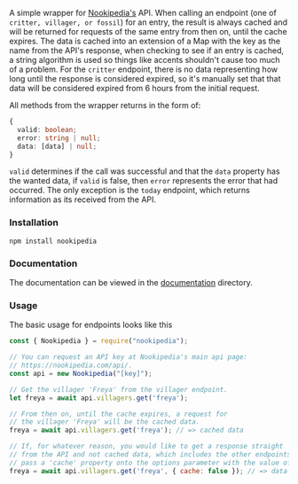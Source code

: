 A simple wrapper for [Nookipedia's](https://nookipedia.com) API. When calling an endpoint (one of `critter, villager, or fossil`) for an entry, the result is always cached and will be returned for requests of the same entry from then on, until the cache expires. The data is cached into an extension of a Map with the key as the name from the API's response, when checking to see if an entry is cached, a string algorithm is used so things like accents shouldn't cause too much of a problem. For the `critter` endpoint, there is no data representing how long until the response is considered expired, so it's manually set that that data will be considered expired from 6 hours from the initial request.

All methods from the wrapper returns in the form of:

```typescript
{
  valid: boolean;
  error: string | null;
  data: [data] | null;
}
```
`valid` determines if the call was successful and that the `data` property has the wanted data, if `valid` is false, then `error` represents the error that had occurred. The only exception is the `today` endpoint, which returns information as its received from the API.


### Installation

`npm install nookipedia`


### Documentation

The documentation can be viewed in the [documentation](./docs/globals.md) directory.


### Usage

The basic usage for endpoints looks like this

```javascript
const { Nookipedia } = require("nookipedia");

// You can request an API key at Nookipedia's main api page:
// https://nookipedia.com/api/.
const api = new Nookipedia("[key]");

// Get the villager 'Freya' from the villager endpoint.
let freya = await api.villagers.get('freya');

// From then on, until the cache expires, a request for
// the villager 'Freya' will be the cached data.
freya = await api.villagers.get('freya'); // => cached data

// If, for whatever reason, you would like to get a response straight
// from the API and not cached data, which includes the other endpoints as well,
// pass a 'cache' property onto the options parameter with the value of 'false'.
freya = await api.villagers.get('freya', { cache: false }); // => data straight from the API.
```
